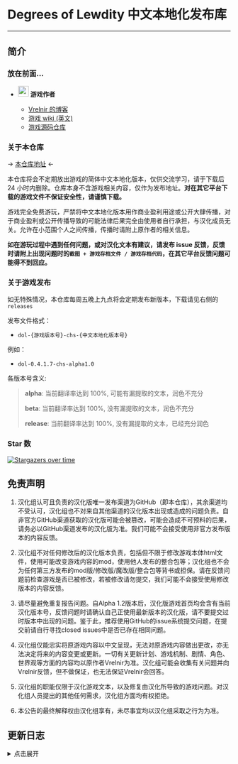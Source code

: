 # Degrees of Lewdity 中文本地化发布库

---

## 简介
### 放在前面...
- <img decoding="async" src="https://gitgud.io/uploads/-/system/user/avatar/9096/avatar.png" width="24"> <b>游戏作者</b>
  
  - [Vrelnir 的博客][1]
  - [游戏 wiki (英文)][2]
  - [游戏源码仓库][3]

### 关于本仓库
-> [本仓库地址][4] <- 

本仓库将会不定期放出游戏的简体中文本地化版本，仅供交流学习，请于下载后 24 小时内删除。仓库本身不含游戏相关内容，仅作为发布地址。**对在其它平台下载的游戏文件不保证安全性，请谨慎下载。**

游戏完全免费游玩，严禁将中文本地化版本用作商业盈利用途或公开大肆传播，对于商业盈利或公开传播导致的可能法律后果完全由使用者自行承担，与汉化成员无关。允许在小范围个人之间传播，传播时请附上原作者的相关信息。

**如在游玩过程中遇到任何问题，或对汉化文本有建议，请发布 issue 反馈，反馈时请附上出现问题时的`截图 + 游戏存档文件 / 游戏存档代码`，在其它平台反馈问题可能得不到回应。**

### 关于游戏发布
如无特殊情况，本仓库每周五晚上九点将会定期发布新版本，下载请见右侧的 `releases`

发布文件格式：
- `dol-{游戏版本号}-chs-{中文本地化版本号}`

例如：
- `dol-0.4.1.7-chs-alpha1.0`

各版本号含义:
> __alpha__: 当前翻译率达到 100%, 可能有漏提取的文本，润色不充分
> 
> __beta__: 当前翻译率达到 100%, 没有漏提取的文本，润色不充分
> 
> __release__: 当前翻译率达到 100%, 没有漏提取的文本，已经充分润色


### Star 数

[![Stargazers over time](https://starchart.cc/Eltirosto/Degrees-of-Lewdity-Chinese-Localization.svg)](https://starchart.cc/Eltirosto/Degrees-of-Lewdity-Chinese-Localization)



## 免责声明

1. 汉化组认可且负责的汉化版唯一发布渠道为GitHub（即本仓库），其余渠道均不受认可，汉化组也不对来自其他渠道的汉化版本出现或造成的问题负责。自非官方GitHub渠道获取的汉化版可能会被篡改，可能会造成不可预料的后果，请务必以GitHub渠道发布的汉化版为准。我们可能不会接受使用非官方发布版本的内容反馈。

2. 汉化组不对任何修改后的汉化版本负责，包括但不限于修改游戏本体html文件，使用可能改变游戏内容的mod，使用他人发布的整合包等；汉化组也不会为任何第三方发布的mod版/修改版/魔改版/整合包等背书或担保。请在反馈问题前检查游戏是否已被修改，若被修改请勿提交，我们可能不会接受使用修改版本的内容反馈。

3. 请尽量避免重复报告问题。自Alpha 1.2版本后，汉化版游戏首页均会含有当前汉化版本号，反馈问题时请确认自己正使用最新版本的汉化版，请不要提交过时版本中出现的问题。鉴于此，推荐使用GitHub的issue系统提交问题，在提交前请自行寻找closed issues中是否已存在相同问题。

4. 汉化组仅能忠实将原游戏内容以中文呈现，无法对原游戏内容做出更改，亦无法决定将来的内容变更或更新。一切有关更新计划、游戏机制、剧情、角色、世界观等方面的内容均以原作者Vrelnir为准。汉化组可能会收集有关问题并向Vrelnir反馈，但不做保证，也无法保证Vrelnir会回答。

5. 汉化组的职能仅限于汉化游戏文本，以及修复由汉化所导致的游戏问题。对汉化组人员提出的其他任何需求，汉化组方面均有权拒绝。

6. 本公告的最终解释权由汉化组享有，未尽事宜均以汉化组采取之行为为准。



## 更新日志
<details>
<summary>点击展开</summary>

>
> 2023.08.21 
> - 发布 `dol-0.4.1.7-chs-alpha1.0` 版
>   - 初步完成已提取文本的汉化，尚有部分文本未提取，汉化润色不充分
> 
> 
> - 发布 `dol-0.4.1.7-chs-alpha1.1` 版
>   - 修复了衣柜一系列操作报错的问题 [@issue/2][issue2]
>   - 修复了幽灵战斗报错的问题 [@issue/3][issue3]
> 
> 
> 2023.08.25
> - 发布 `dol-0.4.1.7-chs-alpha1.2` 版
>   - 汉化了游戏开局睡衣名称 [@issue/5][issue5]
>   - 修改了两处文本汉化 [@issue/7][issue7]
>   - 汉化了博物馆温特说的话 [@issue/9][issue9]
>   - 修复了一些其他已知问题
>   - 补充了一些其他已知未汉化内容
> 
> 
> 2023.08.26
> - 发布 `dol-0.4.1.7-chs-alpha1.2.1` 版
>   - 修复了与镜子相关的问题 [@issue/12][issue12]
>   - 修复了其它几处已知问题
> 
> 
> - 发布 `dol-0.4.1.7-chs-alpha1.2.2` 版
>   - 修复了镜子涂鸦报错问题
>   - 修复了部分颜色描述问题
>   - 修复了部分文本描述问题

</details>

[1]: https://vrelnir.blogspot.com/
[2]: https://degreesoflewdity.miraheze.org/wiki/Main_Page
[3]: https://gitgud.io/Vrelnir/degrees-of-lewdity/-/tree/master/
[4]: https://github.com/Eltirosto/Degrees-of-Lewdity-Chinese-Localization/

[issue2]: https://github.com/Eltirosto/Degrees-of-Lewdity-Chinese-Localization/issues/2
[issue3]: https://github.com/Eltirosto/Degrees-of-Lewdity-Chinese-Localization/issues/3
[issue5]: https://github.com/Eltirosto/Degrees-of-Lewdity-Chinese-Localization/issues/5
[issue7]: https://github.com/Eltirosto/Degrees-of-Lewdity-Chinese-Localization/issues/7
[issue9]: https://github.com/Eltirosto/Degrees-of-Lewdity-Chinese-Localization/issues/9
[issue12]: https://github.com/Eltirosto/Degrees-of-Lewdity-Chinese-Localization/issues/12
